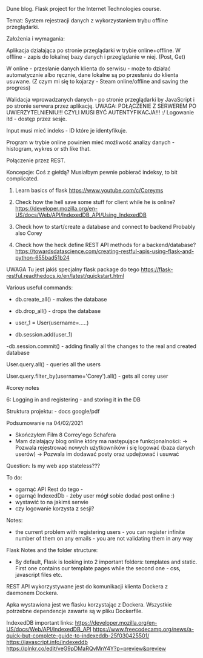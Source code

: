 Dune blog. Flask project for the Internet Technologies course.

Temat:
System rejestracji danych z wykorzystaniem trybu offline przeglądarki.

Założenia i wymagania:

Aplikacja działająca po stronie przeglądarki w trybie online+offline.
W offline - zapis do lokalnej bazy danych i przeglądanie w niej.
(Post, Get)

W online - przesłanie danych klienta do serwisu - może to działać automatycznie albo ręcznie, dane lokalne są po przesłaniu do klienta usuwane.
(Z czym mi się to kojarzy - Steam online/offline and saving the progress)

Walidacja wprowadzanych danych - po stronie przeglądarki by JavaScript i po stronie serwera przez aplikację.
UWAGA: POŁĄCZENIE Z SERWEREM PO UWIERZYTELNIENIU!!!
CZYLI MUSI BYĆ AUTENTYFIKACJA!!! :/
Logowanie itd - dostęp przez sesje.

Input musi mieć indeks - ID które je identyfikuje.

Program w trybie online powinien mieć możliwość analizy danych - histogram, wykres or sth like that.

Połączenie przez REST.


Koncepcje:
Coś z giełdą? Musiałbym pewnie pobierać indeksy, to bit complicated.


1. Learn basics of flask
https://www.youtube.com/c/Coreyms

2. Check how the hell save some stuff for client while he is online?
https://developer.mozilla.org/en-US/docs/Web/API/IndexedDB_API/Using_IndexedDB

3. Check how to start/create a database and connect to backend
Probably also Corey

4. Check how the heck define REST API methods for a backend/database?
https://towardsdatascience.com/creating-restful-apis-using-flask-and-python-655bad51b24

UWAGA
Tu jest jakiś specjalny flask package do tego
https://flask-restful.readthedocs.io/en/latest/quickstart.html

Various useful commands:
- db.create_all() - makes the database

- db.drop_all() - drops the database

- user_1 = User(username=.....)

- db.session.add(user_1)

-db.session.commit() - adding finally all the changes to the real and created database

User.query.all() - queries all the users

User.query.filter_by(username='Corey').all() - gets all corey user


#corey notes


6: Logging in and registering - and storing it in the DB


Struktura projektu: - docs google/pdf

Podsumowanie na 04/02/2021
- Skończyłem Film 8 Correy'ego Schafera
- Mam działający blog online który ma następujące funkcjonalności:
-> Pozwala rejestrować nowych użytkowników i się logować (baza danych userów)
-> Pozwala im dodawać posty oraz updejtować i usuwać

Question: Is my web app stateless???

To do:
- ogarnąć API Rest do tego -
- ogarnąć IndexedDb - żeby user mógł sobie dodać post online :)
- wystawić to na jakimś serwie
- czy logowanie korzysta z sesji?


Notes:
- the current problem with registering users - you can register infinite number of them on any emails - you are not validating them in any way

Flask Notes and the folder structure:
- By default, Flask is looking into 2 important folders: templates and static.
First one contains our template pages while the second one - css, javascript files etc.

REST API wykorzystywane jest do komunikacji klienta Dockera z daemonem Dockera.

Apka wystawiona jest we flasku korzystając z Dockera.
Wszystkie potrzebne dependencje zawarte są w pliku Dockerfile.


IndexedDB important links:
https://developer.mozilla.org/en-US/docs/Web/API/IndexedDB_API
https://www.freecodecamp.org/news/a-quick-but-complete-guide-to-indexeddb-25f030425501/
https://javascript.info/indexeddb
https://plnkr.co/edit/veG9pDMaRQvMnY4Y?p=preview&preview
